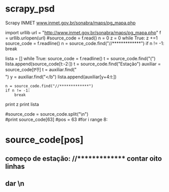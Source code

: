 # scrapy_psd
Scrapy INMET
www.inmet.gov.br/sonabra/maps/pg_mapa.php


import urllib
url = "http://www.inmet.gov.br/sonabra/maps/pg_mapa.php"
f = urllib.urlopen(url)
#source_code = f.read()
n = 0
z = 0
while True:
    z +=1
    source_code = f.readline()
    n = source_code.find("//*************")
    if n != -1:
        break        
    
lista = []
while True:
    source_code = f.readline()
    t = source_code.find("(")
    lista.append(source_code[t:-2:])
    t = source_code.find("Estação")
    auxiliar = source_code[t:-1:]
    t = auxiliar.find("<br>")
    y = auxiliar.find("</b")
    lista.append(auxiliar[y+4:t:])
    

    n = source_code.find("//*************")
    if n != -1:
        break
    

print z
print lista

#source_code = source_code.split("\n")  
#print source_code[63]
#pos = 63
#for i range 8:
    
#    source_code[pos]


## começo de estação: //************* contar oito linhas
## dar \n
